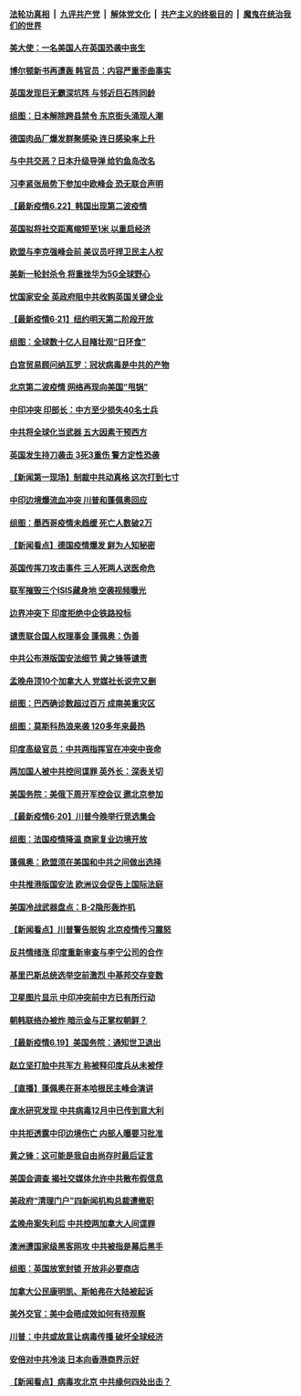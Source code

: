 ####  [法轮功真相](../../../../basic/blob/master/README.md?t=06222231) &nbsp;|&nbsp; [九评共产党](../../../../9ping.md/blob/master/README.md?t=06222231) &nbsp;|&nbsp; [解体党文化](../../../../jtdwh.md/blob/master/README.md?t=06222231)  &nbsp;|&nbsp; [共产主义的终极目的](../../../../gczydzjmd.md/blob/master/README.md?t=06222231) &nbsp;|&nbsp; [魔鬼在统治我们的世界](../../../../mgztzwmdsj.md/blob/master/README.md?t=06222231) 

#### [美大使：一名美国人在英国恐袭中丧生](../pages/nsc418/n12204415.md?t=06222231) 

#### [博尔顿新书再遭轰 韩官员：内容严重歪曲事实](../pages/nsc418/n12204194.md?t=06222231) 

#### [英国发现巨无霸深坑阵 与邻近巨石阵同龄](../pages/nsc418/n12204109.md?t=06222231) 

#### [组图：日本解除跨县禁令 东京街头涌现人潮](../pages/nsc418/n12203294.md?t=06222231) 

#### [德国肉品厂爆发群聚感染 连日感染率上升](../pages/nsc418/n12203635.md?t=06222231) 

#### [与中共交恶？日本升级导弹 给钓鱼岛改名](../pages/nsc418/n12203668.md?t=06222231) 

#### [习李紧张局势下参加中欧峰会 恐无联合声明](../pages/nsc418/n12203689.md?t=06222231) 

#### [【最新疫情6.22】韩国出现第二波疫情](../pages/nsc418/n12199354.md?t=06222231) 

#### [英国拟将社交距离缩短至1米 以重启经济](../pages/nsc418/n12203125.md?t=06222231) 

#### [欧盟与李克强峰会前 美议员吁捍卫民主人权](../pages/nsc418/n12202775.md?t=06222231) 

#### [美新一轮封杀令 将重挫华为5G全球野心](../pages/nsc418/n12202488.md?t=06222231) 

#### [忧国家安全 英政府阻中共收购英国关键企业](../pages/nsc418/n12202456.md?t=06222231) 

#### [【最新疫情6·21】纽约明天第二阶段开放](../pages/nsc418/n12196332.md?t=06222231) 

#### [组图：全球数十亿人目睹壮观“日环食”](../pages/nsc418/n12202171.md?t=06222231) 

#### [白宫贸易顾问纳瓦罗：冠状病毒是中共的产物](../pages/nsc418/n12202027.md?t=06222231) 

#### [北京第二波疫情 网络再现向美国“甩锅”](../pages/nsc418/n12201996.md?t=06222231) 

#### [中印冲突 印部长：中方至少损失40名士兵](../pages/nsc418/n12201884.md?t=06222231) 

#### [中共将全球化当武器 五大因素干预西方](../pages/nsc418/n12186089.md?t=06222231) 

#### [英国发生持刀袭击 3死3重伤 警方定性恐袭](../pages/nsc418/n12201767.md?t=06222231) 

#### [【新闻第一现场】制裁中共动真格 这次打到七寸](../pages/nsc418/n12201730.md?t=06222231) 

#### [中印边境爆流血冲突 川普和蓬佩奥回应](../pages/nsc418/n12201068.md?t=06222231) 

#### [组图：墨西哥疫情未趋缓 死亡人数破2万](../pages/nsc418/n12199824.md?t=06222231) 

#### [【新闻看点】德国疫情爆发 鲜为人知秘密](../pages/nsc418/n12200936.md?t=06222231) 

#### [英国传挥刀攻击事件 三人死两人送医命危](../pages/nsc418/n12201032.md?t=06222231) 

#### [联军摧毁三个ISIS藏身地 空袭视频曝光](../pages/nsc418/n12200929.md?t=06222231) 

#### [边界冲突下 印度拒绝中企铁路投标](../pages/nsc418/n12200851.md?t=06222231) 

#### [谴责联合国人权理事会 蓬佩奥：伪善](../pages/nsc418/n12200748.md?t=06222231) 

#### [中共公布港版国安法细节 黄之锋等谴责](../pages/nsc418/n12200535.md?t=06222231) 

#### [孟晚舟顶10个加拿大人 党媒社长说完又删](../pages/nsc418/n12200398.md?t=06222231) 

#### [组图：巴西确诊数超过百万 成南美重灾区](../pages/nsc418/n12200146.md?t=06222231) 

#### [组图：莫斯科热浪来袭 120多年来最热](../pages/nsc418/n12198528.md?t=06222231) 

#### [印度高级官员：中共两指挥官在冲突中丧命](../pages/nsc418/n12200340.md?t=06222231) 

#### [两加国人被中共控间谍罪 英外长：深表关切](../pages/nsc418/n12200284.md?t=06222231) 

#### [美国务院：美俄下周开军控会议 邀北京参加](../pages/nsc418/n12200097.md?t=06222231) 

#### [【最新疫情6·20】川普今晚举行竞选集会](../pages/nsc418/n12199376.md?t=06222231) 

#### [组图：法国疫情降温 商家复业边境开放](../pages/nsc418/n12197405.md?t=06222231) 

#### [蓬佩奥：欧盟须在美国和中共之间做出选择](../pages/nsc418/n12199184.md?t=06222231) 

#### [中共推港版国安法 欧洲议会促告上国际法庭](../pages/nsc418/n12199257.md?t=06222231) 

#### [美国冷战武器盘点：B-2隐形轰炸机](../pages/nsc418/n12199226.md?t=06222231) 

#### [【新闻看点】川普警告脱钩 北京疫情传习震怒](../pages/nsc418/n12198957.md?t=06222231) 

#### [反共情绪涨 印度重新审查与李宁公司的合作](../pages/nsc418/n12199030.md?t=06222231) 

#### [基里巴斯总统选举空前激烈 中基邦交存变数](../pages/nsc418/n12199073.md?t=06222231) 

#### [卫星图片显示 中印冲突前中方已有所行动](../pages/nsc418/n12198966.md?t=06222231) 

#### [朝韩联络办被炸 暗示金与正掌权朝鲜？](../pages/nsc418/n12198651.md?t=06222231) 

#### [【最新疫情6.19】美国务院：通知世卫退出](../pages/nsc418/n12196803.md?t=06222231) 

#### [赵立坚打脸中共军方 称被释印度兵从未被俘](../pages/nsc418/n12198632.md?t=06222231) 

#### [【直播】蓬佩奥在哥本哈根民主峰会演讲](../pages/nsc418/n12198355.md?t=06222231) 

#### [废水研究发现 中共病毒12月中已传到意大利](../pages/nsc418/n12198335.md?t=06222231) 

#### [中共拒透露中印边境伤亡 内部人曝要习批准](../pages/nsc418/n12198521.md?t=06222231) 

#### [黄之锋：这可能是我自由尚存时最后证言](../pages/nsc418/n12198585.md?t=06222231) 

#### [美国会调查 揭社交媒体允许中共散布假信息](../pages/nsc418/n12198310.md?t=06222231) 

#### [美政府“清理门户”四新闻机构总裁遭撤职](../pages/nsc418/n12198300.md?t=06222231) 

#### [孟晚舟案失利后 中共控两加拿大人间谍罪](../pages/nsc418/n12197993.md?t=06222231) 

#### [澳洲遭国家级黑客网攻 中共被指是幕后黑手](../pages/nsc418/n12197232.md?t=06222231) 

#### [组图：英国放宽封锁 开放非必要商店](../pages/nsc418/n12194454.md?t=06222231) 

#### [加拿大公民康明凯、斯帕弗在大陆被起诉](../pages/nsc418/n12197374.md?t=06222231) 

#### [美外交官：美中会晤成效如何有待观察](../pages/nsc418/n12196954.md?t=06222231) 

#### [川普：中共或故意让病毒传播 破坏全球经济](../pages/nsc418/n12196283.md?t=06222231) 

#### [安倍对中共冷淡 日本向香港商界示好](../pages/nsc418/n12196586.md?t=06222231) 

#### [【新闻看点】病毒攻北京 中共缘何四处出击？](../pages/nsc418/n12196497.md?t=06222231) 

